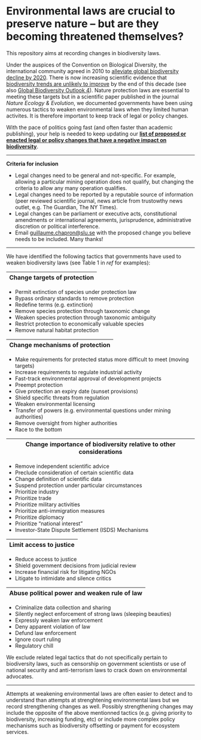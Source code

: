 # Environmental laws are crucial to preserve nature – but are they becoming threatened themselves?

This repository aims at recording changes in biodiversity laws. 

Under the auspices of the Convention on Biological Diversity, the international community agreed in 2010 to [alleviate global biodiversity decline by 2020](https://www.theguardian.com/environment/2010/oct/29/biodiversity-talks-ministers-nagoya-strategy). There is now increasing scientific evidence that [biodiversity trends are unlikely to improve](http://science.sciencemag.org/content/346/6206/241.long) by the end of this decade (see also [Global Biodiversity Outlook 4](https://www.theguardian.com/environment/2014/oct/06/un-biodiversity-report-failure-meet-conservation-targets)). Nature protection laws are essential to meeting these targets but in a scientific paper published in the journal *Nature Ecology & Evolution*, we documented governments have been using numerous tactics to weaken environmental laws when they limited human activites. It is therefore important to keep track of legal or policy changes.

With the pace of politics going fast (and often faster than academic publishing), your help is needed to keep updating our [**list of proposed or enacted legal or policy changes that have a negative impact on biodiversity**](https://github.com/gchapron/LegalBoundaries/blob/master/LegalWeakening.md).

---
**Criteria for inclusion**

- Legal changes need to be general and not-specific. For example, allowing a particular mining operation does not qualify, but changing the criteria to allow any many operation qualifies.
- Legal changes need to be reported by a reputable source of information (peer reviewed scientific journal, news article from trustowthy news outlet, e.g. The Guardian, The NY Times).
- Legal changes can be parliament or executive acts, constitutional amendments or international agreements, jurisprudence, administrative discretion or political interference.
- Email <guillaume.chapron@slu.se> with the proposed change you believe needs to be included. Many thanks!

---
We have identified the following tactics that governments have used to weaken biodiversity laws (see Table 1 in *ref* for examples):

|**Change targets of protection**|
|---|
- Permit extinction of species under protection law- Bypass ordinary standards to remove protection- Redefine terms (e.g. extinction)- Remove species protection through taxonomic change- Weaken species protection through taxonomic ambiguity- Restrict protection to economically valuable species - Remove natural habitat protection
|**Change mechanisms of protection**|
|---|
- Make requirements for protected status more difficult to meet (moving targets)- Increase requirements to regulate industrial activity- Fast-track environmental approval of development projects- Preempt protection- Give protection an expiry date (sunset provisions)- Shield specific threats from regulation- Weaken environmental licensing- Transfer of powers (e.g. environmental questions under mining authorities)- Remove oversight from higher authorities- Race to the bottom|**Change importance of biodiversity relative to other considerations**|
|---|
- Remove independent scientific advice- Preclude consideration of certain scientific data- Change definition of scientific data- Suspend protection under particular circumstances- Prioritize industry- Prioritize trade- Prioritize military activities- Prioritize anti-immigration measures- Prioritize diplomacy- Prioritize “national interest”- Investor-State Dispute Settlement (ISDS) Mechanisms|**Limit access to justice**|
|---|
- Reduce access to justice - Shield government decisions from judicial review- Increase financial risk for litigating NGOs- Litigate to intimidate and silence critics|**Abuse political power and weaken rule of law**|
|---|
- Criminalize data collection and sharing- Silently neglect enforcement of strong laws (sleeping beauties)- Expressly weaken law enforcement- Deny apparent violation of law- Defund law enforcement- Ignore court ruling - Regulatory chill

We exclude related legal tactics that do not specifically pertain to biodiversity laws, such as censorship on government scientists or use of national security and anti-terrorism laws to crack down on environmental advocates.

---
Attempts at weakening environmental laws are often easier to detect and to understand than attempts at strenghtening environmental laws but we record strengthening changes as well. Possibly strengthening changes may include the opposite of the above mentionned tactics (e.g. giving priority to biodiversity, increasing funding, etc) or include more complex policy mechanisms such as biodiversity offsetting or payment for ecosystem services.